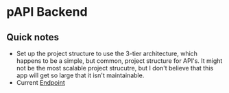 # pAPI Backend

## Quick notes

- Set up the project structure to use the 3-tier architecture, which happens to be a simple, but common, project structure for API's. It might not be the most scalable project strucutre, but I don't believe that this app will get so large that it isn't maintainable.
- Current [Endpoint](https://papi-project.herokuapp.com/)
